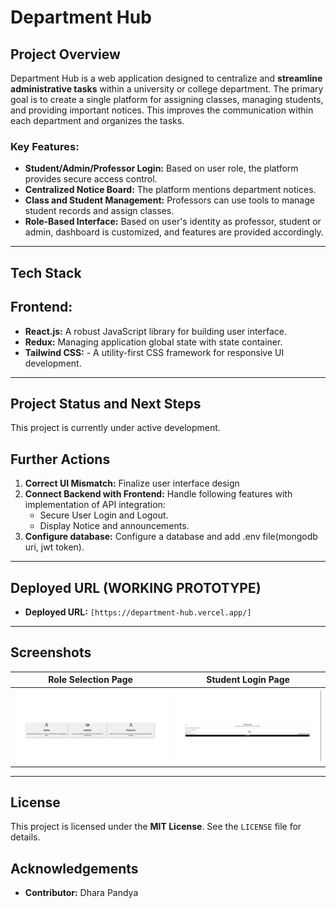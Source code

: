 # Department Hub


## Project Overview

Department Hub is a web application designed to centralize and **streamline administrative tasks** within a university or college department. The primary goal is to create a single platform for assigning classes, managing students, and providing important notices. This improves the communication within each department and organizes the tasks.

### Key Features:
* **Student/Admin/Professor Login:** Based on user role, the platform provides secure access control.
* **Centralized Notice Board:** The platform mentions department notices.
* **Class and Student Management:** Professors can use tools to manage student records and assign classes.
* **Role-Based Interface:** Based on user's identity as professor, student or admin, dashboard is customized, and features are provided accordingly.

---

## Tech Stack

## Frontend:
* **React.js:** A robust JavaScript library for building user interface.
* **Redux:** Managing application global state with state container.
* **Tailwind CSS:** - A utility-first CSS framework for responsive UI development.

---

## Project Status and Next Steps

This project is currently under active development.

## Further Actions
1. **Correct UI Mismatch:** Finalize user interface design
2. **Connect Backend with Frontend:** Handle following features with implementation of API integration:
    * Secure User Login and Logout.
    * Display Notice and announcements.
3. **Configure database:** Configure a database and  add .env file(mongodb uri, jwt token).

---

## Deployed URL (WORKING PROTOTYPE)

* **Deployed URL:** `[https://department-hub.vercel.app/]`

---

## Screenshots
| Role Selection Page | Student Login Page |
| :---: | :---: |
![Role Selection Page](<homepage.png>) | ![LOGIN PAGE](<studentloginpage.png>) |

---

## License
This project is licensed under the **MIT License**. See the `LICENSE` file for details.

## Acknowledgements
* **Contributor:**  Dhara Pandya